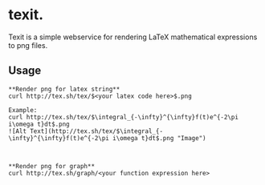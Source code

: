 texit.
======
Texit is a simple webservice for rendering LaTeX mathematical expressions to png files.

Usage
-----
	**Render png for latex string**
	curl http://tex.sh/tex/$<your latex code here>$.png

	Example:
	curl http://tex.sh/tex/$\integral_{-\infty}^{\infty}f(t)e^{-2\pi i\omega t}dt$.png
	![Alt Text](http://tex.sh/tex/$\integral_{-\infty}^{\infty}f(t)e^{-2\pi i\omega t}dt$.png "Image")

	

	**Render png for graph**
	curl http://tex.sh/graph/<your function expression here>
